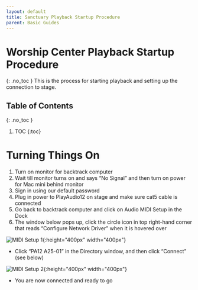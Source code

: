 ```yaml
---
layout: default
title: Sanctuary Playback Startup Procedure
parent: Basic Guides
---
```


# Worship Center Playback Startup Procedure
{: .no_toc }
This is the process for starting playback and setting up the connection to stage.

## Table of Contents
{: .no_toc }

1. TOC
{:toc}

# Turning Things On
1. Turn on monitor for backtrack computer
1. Wait till monitor turns on and says “No Signal” and then turn on power for Mac mini behind monitor
1. Sign in using our default password
1. Plug in power to PlayAudio12 on stage and make sure cat5 cable is connected
1. Go back to backtrack computer and click on Audio MIDI Setup in the Dock
1. The window below pops up, click the circle icon in top right-hand corner that reads “Configure Network Driver”  when it is hovered over

![MIDI Setup 1](/tech-help-docs/assets/images/basic-guides/startup/midi-setup-1.jpeg){:height="400px" width="400px"}

- Click “PA12 A25-01” in the Directory window, and then click “Connect” (see below)

![MIDI Setup 2](/tech-help-docs/assets/images/basic-guides/startup/midi-setup-2.jpeg){:height="400px" width="400px"}

- You are now connected and ready to go
